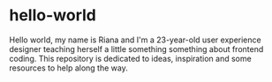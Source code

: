 # hello-world

Hello world, my name is Riana and I'm a 23-year-old user experience designer teaching herself a little something something about frontend coding. This repository is dedicated to ideas, inspiration and some resources to help along the way. 
